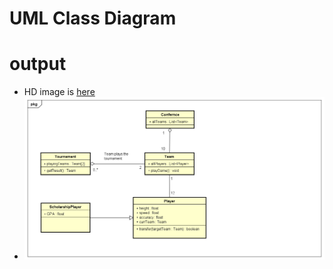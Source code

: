 # UML Class Diagram

# output
- HD image is [here](BasketBallConference.png)
 - ![Link](BasketBallConference.png)